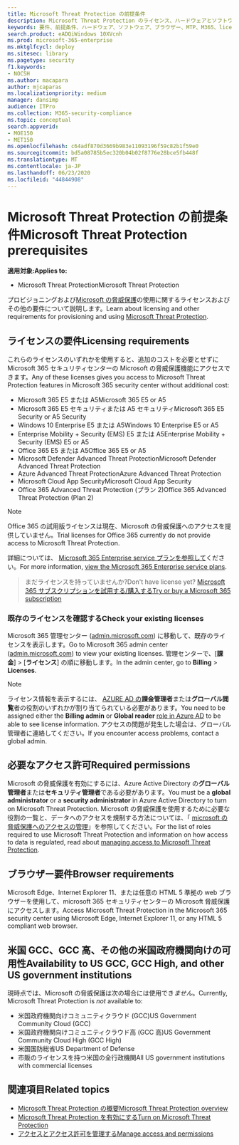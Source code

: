 ```yaml
---
title: Microsoft Threat Protection の前提条件
description: Microsoft Threat Protection のライセンス、ハードウェアとソフトウェアの要件、およびその他の構成設定について学習する
keywords: 要件、前提条件、ハードウェア、ソフトウェア、ブラウザー、MTP、M365、license、E5、A5、EMS、購入
search.product: eADQiWindows 10XVcnh
ms.prod: microsoft-365-enterprise
ms.mktglfcycl: deploy
ms.sitesec: library
ms.pagetype: security
f1.keywords:
- NOCSH
ms.author: macapara
author: mjcaparas
ms.localizationpriority: medium
manager: dansimp
audience: ITPro
ms.collection: M365-security-compliance
ms.topic: conceptual
search.appverid:
- MOE150
- MET150
ms.openlocfilehash: c64adf870d3669b983e11093196f59c82b1f59e0
ms.sourcegitcommit: bd5a08785b5ec320b04b02f8776e28bce5fb448f
ms.translationtype: MT
ms.contentlocale: ja-JP
ms.lasthandoff: 06/23/2020
ms.locfileid: "44844908"
---
```

# <a name="microsoft-threat-protection-prerequisites"></a><span data-ttu-id="bdcb9-104">Microsoft Threat Protection の前提条件</span><span class="sxs-lookup"><span data-stu-id="bdcb9-104">Microsoft Threat Protection prerequisites</span></span>

<span data-ttu-id="bdcb9-105">**適用対象:**</span><span class="sxs-lookup"><span data-stu-id="bdcb9-105">**Applies to:**</span></span>
- <span data-ttu-id="bdcb9-106">Microsoft Threat Protection</span><span class="sxs-lookup"><span data-stu-id="bdcb9-106">Microsoft Threat Protection</span></span>

<span data-ttu-id="bdcb9-107">プロビジョニングおよび[Microsoft の脅威保護](microsoft-threat-protection.md)の使用に関するライセンスおよびその他の要件について説明します。</span><span class="sxs-lookup"><span data-stu-id="bdcb9-107">Learn about licensing and other requirements for provisioning and using [Microsoft Threat Protection](microsoft-threat-protection.md).</span></span>

## <a name="licensing-requirements"></a><span data-ttu-id="bdcb9-108">ライセンスの要件</span><span class="sxs-lookup"><span data-stu-id="bdcb9-108">Licensing requirements</span></span>
<span data-ttu-id="bdcb9-109">これらのライセンスのいずれかを使用すると、追加のコストを必要とせずに Microsoft 365 セキュリティセンターの Microsoft の脅威保護機能にアクセスできます。</span><span class="sxs-lookup"><span data-stu-id="bdcb9-109">Any of these licenses gives you access to Microsoft Threat Protection features in Microsoft 365 security center without additional cost:</span></span>

- <span data-ttu-id="bdcb9-110">Microsoft 365 E5 または A5</span><span class="sxs-lookup"><span data-stu-id="bdcb9-110">Microsoft 365 E5 or A5</span></span>
- <span data-ttu-id="bdcb9-111">Microsoft 365 E5 セキュリティまたは A5 セキュリティ</span><span class="sxs-lookup"><span data-stu-id="bdcb9-111">Microsoft 365 E5 Security or A5 Security</span></span>
- <span data-ttu-id="bdcb9-112">Windows 10 Enterprise E5 または A5</span><span class="sxs-lookup"><span data-stu-id="bdcb9-112">Windows 10 Enterprise E5 or A5</span></span>
- <span data-ttu-id="bdcb9-113">Enterprise Mobility + Security (EMS) E5 または A5</span><span class="sxs-lookup"><span data-stu-id="bdcb9-113">Enterprise Mobility + Security (EMS) E5 or A5</span></span> 
- <span data-ttu-id="bdcb9-114">Office 365 E5 または A5</span><span class="sxs-lookup"><span data-stu-id="bdcb9-114">Office 365 E5 or A5</span></span>
- <span data-ttu-id="bdcb9-115">Microsoft Defender Advanced Threat Protection</span><span class="sxs-lookup"><span data-stu-id="bdcb9-115">Microsoft Defender Advanced Threat Protection</span></span>
- <span data-ttu-id="bdcb9-116">Azure Advanced Threat Protection</span><span class="sxs-lookup"><span data-stu-id="bdcb9-116">Azure Advanced Threat Protection</span></span> 
- <span data-ttu-id="bdcb9-117">Microsoft Cloud App Security</span><span class="sxs-lookup"><span data-stu-id="bdcb9-117">Microsoft Cloud App Security</span></span>
- <span data-ttu-id="bdcb9-118">Office 365 Advanced Threat Protection (プラン 2)</span><span class="sxs-lookup"><span data-stu-id="bdcb9-118">Office 365 Advanced Threat Protection (Plan 2)</span></span>

> [!NOTE]
> <span data-ttu-id="bdcb9-119">Office 365 の試用版ライセンスは現在、Microsoft の脅威保護へのアクセスを提供していません。</span><span class="sxs-lookup"><span data-stu-id="bdcb9-119">Trial licenses for Office 365 currently do not provide access to Microsoft Threat Protection.</span></span>

<span data-ttu-id="bdcb9-120">詳細については、 [Microsoft 365 Enterprise service プランを参照して](https://www.microsoft.com/licensing/product-licensing/microsoft-365-enterprise)ください。</span><span class="sxs-lookup"><span data-stu-id="bdcb9-120">For more information, [view the Microsoft 365 Enterprise service plans](https://www.microsoft.com/licensing/product-licensing/microsoft-365-enterprise).</span></span>

> <span data-ttu-id="bdcb9-121">まだライセンスを持っていませんか?</span><span class="sxs-lookup"><span data-stu-id="bdcb9-121">Don't have license yet?</span></span> [<span data-ttu-id="bdcb9-122">Microsoft 365 サブスクリプションを試用する/購入する</span><span class="sxs-lookup"><span data-stu-id="bdcb9-122">Try or buy a Microsoft 365 subscription</span></span>](https://docs.microsoft.com/microsoft-365/commerce/try-or-buy-microsoft-365?view=o365-worldwide)

### <a name="check-your-existing--licenses"></a><span data-ttu-id="bdcb9-123">既存のライセンスを確認する</span><span class="sxs-lookup"><span data-stu-id="bdcb9-123">Check your existing  licenses</span></span>
<span data-ttu-id="bdcb9-124">Microsoft 365 管理センター ([admin.microsoft.com](https://admin.microsoft.com/)) に移動して、既存のライセンスを表示します。</span><span class="sxs-lookup"><span data-stu-id="bdcb9-124">Go to Microsoft 365 admin center ([admin.microsoft.com](https://admin.microsoft.com/)) to view your existing licenses.</span></span> <span data-ttu-id="bdcb9-125">管理センターで、[**課金**]  >  [**ライセンス**] の順に移動します。</span><span class="sxs-lookup"><span data-stu-id="bdcb9-125">In the admin center, go to **Billing** > **Licenses**.</span></span>

>[!NOTE]
> <span data-ttu-id="bdcb9-126">ライセンス情報を表示するには、 [AZURE AD の](https://docs.microsoft.com/azure/active-directory/users-groups-roles/directory-assign-admin-roles#available-roles)**課金管理者**または**グローバル閲覧**者の役割のいずれかが割り当てられている必要があります。</span><span class="sxs-lookup"><span data-stu-id="bdcb9-126">You need to be assigned either the **Billing admin** or **Global reader** [role in Azure AD](https://docs.microsoft.com/azure/active-directory/users-groups-roles/directory-assign-admin-roles#available-roles) to be able to see license information.</span></span> <span data-ttu-id="bdcb9-127">アクセスの問題が発生した場合は、グローバル管理者に連絡してください。</span><span class="sxs-lookup"><span data-stu-id="bdcb9-127">If you encounter access problems, contact a global admin.</span></span>

## <a name="required-permissions"></a><span data-ttu-id="bdcb9-128">必要なアクセス許可</span><span class="sxs-lookup"><span data-stu-id="bdcb9-128">Required permissions</span></span>
<span data-ttu-id="bdcb9-129">Microsoft の脅威保護を有効にするには、Azure Active Directory の**グローバル管理者**または**セキュリティ管理者**である必要があります。</span><span class="sxs-lookup"><span data-stu-id="bdcb9-129">You must be a **global administrator** or a **security administrator** in Azure Active Directory to turn on Microsoft Threat Protection.</span></span> <span data-ttu-id="bdcb9-130">Microsoft の脅威保護を使用するために必要な役割の一覧と、データへのアクセスを規制する方法については、「 [microsoft の脅威保護へのアクセスの管理](mtp-permissions.md)」を参照してください。</span><span class="sxs-lookup"><span data-stu-id="bdcb9-130">For the list of roles required to use Microsoft Threat Protection and information on how access to data is regulated, read about [managing access to Microsoft Threat Protection](mtp-permissions.md).</span></span>

## <a name="browser-requirements"></a><span data-ttu-id="bdcb9-131">ブラウザー要件</span><span class="sxs-lookup"><span data-stu-id="bdcb9-131">Browser requirements</span></span>
<span data-ttu-id="bdcb9-132">Microsoft Edge、Internet Explorer 11、または任意の HTML 5 準拠の web ブラウザーを使用して、microsoft 365 セキュリティセンターの Microsoft 脅威保護にアクセスします。</span><span class="sxs-lookup"><span data-stu-id="bdcb9-132">Access Microsoft Threat Protection in the Microsoft 365 security center using Microsoft Edge, Internet Explorer 11, or any HTML 5 compliant web browser.</span></span>

## <a name="availability-to-us-gcc-gcc-high-and-other-us-government-institutions"></a><span data-ttu-id="bdcb9-133">米国 GCC、GCC 高、その他の米国政府機関向けの可用性</span><span class="sxs-lookup"><span data-stu-id="bdcb9-133">Availability to US GCC, GCC High, and other US government institutions</span></span>
<span data-ttu-id="bdcb9-134">現時点では、Microsoft の脅威保護は次の場合には使用でき*ません*。</span><span class="sxs-lookup"><span data-stu-id="bdcb9-134">Currently, Microsoft Threat Protection is *not* available to:</span></span>
- <span data-ttu-id="bdcb9-135">米国政府機関向けコミュニティクラウド (GCC)</span><span class="sxs-lookup"><span data-stu-id="bdcb9-135">US Government Community Cloud (GCC)</span></span>
- <span data-ttu-id="bdcb9-136">米国政府機関向けコミュニティクラウド高 (GCC 高)</span><span class="sxs-lookup"><span data-stu-id="bdcb9-136">US Government Community Cloud High (GCC High)</span></span>
- <span data-ttu-id="bdcb9-137">米国国防総省</span><span class="sxs-lookup"><span data-stu-id="bdcb9-137">US Department of Defense</span></span>
- <span data-ttu-id="bdcb9-138">市販のライセンスを持つ米国の全行政機関</span><span class="sxs-lookup"><span data-stu-id="bdcb9-138">All US government institutions with commercial licenses</span></span>

## <a name="related-topics"></a><span data-ttu-id="bdcb9-139">関連項目</span><span class="sxs-lookup"><span data-stu-id="bdcb9-139">Related topics</span></span>
- [<span data-ttu-id="bdcb9-140">Microsoft Threat Protection の概要</span><span class="sxs-lookup"><span data-stu-id="bdcb9-140">Microsoft Threat Protection overview</span></span>](microsoft-threat-protection.md)
- [<span data-ttu-id="bdcb9-141">Microsoft Threat Protection を有効にする</span><span class="sxs-lookup"><span data-stu-id="bdcb9-141">Turn on Microsoft Threat Protection</span></span>](mtp-enable.md)
- [<span data-ttu-id="bdcb9-142">アクセスとアクセス許可を管理する</span><span class="sxs-lookup"><span data-stu-id="bdcb9-142">Manage access and permissions</span></span>](mtp-permissions.md)
